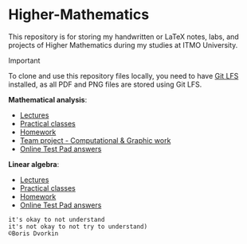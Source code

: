 # Higher-Mathematics

This repository is for storing my handwritten or LaTeX notes, labs, and projects of Higher Mathematics during my studies at ITMO University.

> [!IMPORTANT]
> To clone and use this repository files locally, you need to have [Git LFS](https://git-lfs.github.com/) installed, as all PDF and PNG files are stored using Git LFS.

**Mathematical analysis**:
- [Lectures](./Methematical_Analysis/Матан%20|%20Лекция.pdf)
- [Practical classes](./Methematical_Analysis/Матан%20|%20Практика.pdf)
- [Homework](./Methematical_Analysis/Матан%20|%20ДЗ.pdf)
- [Team project - Computational & Graphic work](./Methematical_Analysis/RGR_MA3/README.md)
- [Online Test Pad answers](./Methematical_Analysis/РТ_МА_3.png)

**Linear algebra**:
- [Lectures](./Linear_Algebra/Линал%20|%20Лекция.pdf)
- [Practical classes](./Linear_Algebra/Линал%20|%20Практика.pdf)
- [Homework](./Linear_Algebra/Линал%20|%20ДЗ.pdf)
- [Online Test Pad answers](./Linear_Algebra/РТ_ЛГ_3.png)

```
it's okay to not understand  
it's not okay to not try to understand)
©Boris Dvorkin
```
